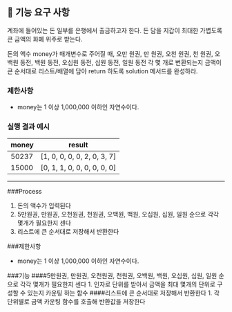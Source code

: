 ## 🚀 기능 요구 사항

계좌에 들어있는 돈 일부를 은행에서 출금하고자 한다. 돈 담을 지갑이 최대한 가볍도록 큰 금액의 화폐 위주로 받는다.

돈의 액수 money가 매개변수로 주어질 때, 오만 원권, 만 원권, 오천 원권, 천 원권, 오백원 동전, 백원 동전, 오십원 동전, 십원 동전, 일원 동전 각 몇 개로 변환되는지 금액이 큰 순서대로 리스트/배열에 담아 return 하도록 solution 메서드를 완성하라.

### 제한사항

- money는 1 이상 1,000,000 이하인 자연수이다.

### 실행 결과 예시

| money | result |
| --- | --- |
| 50237	| [1, 0, 0, 0, 0, 2, 0, 3, 7] |
| 15000	| [0, 1, 1, 0, 0, 0, 0, 0, 0] |
---------------------
###Process
1. 돈의 액수가 입력된다
2. 5만원권, 만원권, 오천원권, 천원권, 오백원, 백원, 오십원, 십원, 일원 순으로 각각 몇개가 필요한지 센다
3. 리스트에 큰 순서대로 저장해서 반환한다

###제한사항
- money는 1 이상 1,000,000 이하인 자연수이다.

###기능
####5만원권, 만원권, 오천원권, 천원권, 오백원, 백원, 오십원, 십원, 일원 순으로 각각 몇개가 필요한지 센다
    1. 인자로 단위를 받아서 금액을 최대 몇개의 단위로 구성할 수 있는지 카운팅 하는 함수
####리스트에 큰 순서대로 저장해서 반환한다
    1. 각 단위별로 금액 카운팅 함수를 호출해 반환값을 저장한다
